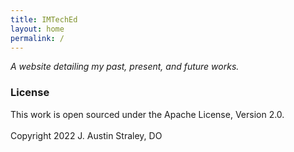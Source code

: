 ```yaml
---
title: IMTechEd
layout: home
permalink: /
---
```


<link href="{{site.baseurl}}/assets/grid/bootstrap-grid.min.css" rel="stylesheet">
<link href="{{site.baseurl}}/assets/grid/grid.css" rel="stylesheet">
<!-- Fonts -->
<link rel="stylesheet" href="{{site.baseurl}}/assets/gitbook/gitbook-plugin-fontsettings/website.css">
<!-- Search -->
<link rel="stylesheet" href="{{site.baseurl}}/assets/gitbook/gitbook-plugin-search-pro/search.css">
<link rel="stylesheet" href="{{site.baseurl}}/assets/gitbook/gitbook-plugin-back-to-top-button/plugin.css">
<!-- Styles -->
<link rel="stylesheet" href="{{site.baseurl}}/assets/gitbook/style.css">
<link rel="stylesheet" href="{{site.baseurl}}/assets/gitbook/custom.css">

*A website detailing my past, present, and future works.*

<h3>License</h3>

<p>This work is open sourced under the Apache License, Version 2.0.<br>
<br>
Copyright 2022 J. Austin Straley, DO</p>
